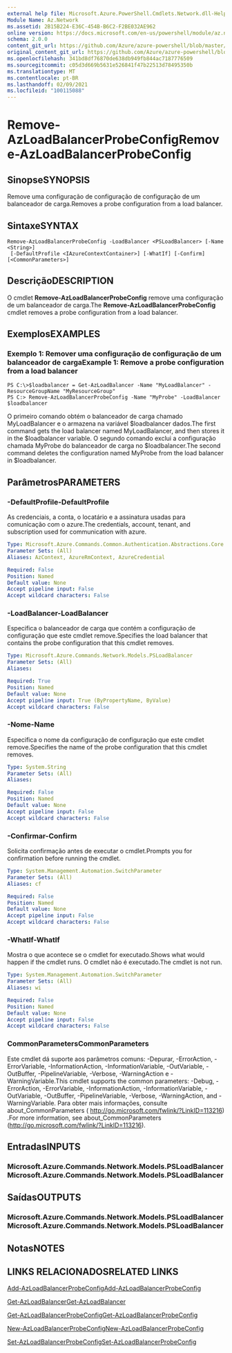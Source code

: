 ```yaml
---
external help file: Microsoft.Azure.PowerShell.Cmdlets.Network.dll-Help.xml
Module Name: Az.Network
ms.assetid: 2B15B224-E36C-454B-B6C2-F2BE032AE962
online version: https://docs.microsoft.com/en-us/powershell/module/az.network/remove-azloadbalancerprobeconfig
schema: 2.0.0
content_git_url: https://github.com/Azure/azure-powershell/blob/master/src/Network/Network/help/Remove-AzLoadBalancerProbeConfig.md
original_content_git_url: https://github.com/Azure/azure-powershell/blob/master/src/Network/Network/help/Remove-AzLoadBalancerProbeConfig.md
ms.openlocfilehash: 341bd8df76870de638db949fb844ac7187776509
ms.sourcegitcommit: c05d3d669b5631e526841f47b22513d78495350b
ms.translationtype: MT
ms.contentlocale: pt-BR
ms.lasthandoff: 02/09/2021
ms.locfileid: "100115088"
---
```

# <span data-ttu-id="e9e91-101">Remove-AzLoadBalancerProbeConfig</span><span class="sxs-lookup"><span data-stu-id="e9e91-101">Remove-AzLoadBalancerProbeConfig</span></span>

## <span data-ttu-id="e9e91-102">Sinopse</span><span class="sxs-lookup"><span data-stu-id="e9e91-102">SYNOPSIS</span></span>
<span data-ttu-id="e9e91-103">Remove uma configuração de configuração de configuração de um balanceador de carga.</span><span class="sxs-lookup"><span data-stu-id="e9e91-103">Removes a probe configuration from a load balancer.</span></span>

## <span data-ttu-id="e9e91-104">Sintaxe</span><span class="sxs-lookup"><span data-stu-id="e9e91-104">SYNTAX</span></span>

```
Remove-AzLoadBalancerProbeConfig -LoadBalancer <PSLoadBalancer> [-Name <String>]
 [-DefaultProfile <IAzureContextContainer>] [-WhatIf] [-Confirm] [<CommonParameters>]
```

## <span data-ttu-id="e9e91-105">Descrição</span><span class="sxs-lookup"><span data-stu-id="e9e91-105">DESCRIPTION</span></span>
<span data-ttu-id="e9e91-106">O cmdlet **Remove-AzLoadBalancerProbeConfig** remove uma configuração de um balanceador de carga.</span><span class="sxs-lookup"><span data-stu-id="e9e91-106">The **Remove-AzLoadBalancerProbeConfig** cmdlet removes a probe configuration from a load balancer.</span></span>

## <span data-ttu-id="e9e91-107">Exemplos</span><span class="sxs-lookup"><span data-stu-id="e9e91-107">EXAMPLES</span></span>

### <span data-ttu-id="e9e91-108">Exemplo 1: Remover uma configuração de configuração de um balanceador de carga</span><span class="sxs-lookup"><span data-stu-id="e9e91-108">Example 1: Remove a probe configuration from a load balancer</span></span>
```
PS C:\>$loadbalancer = Get-AzLoadBalancer -Name "MyLoadBalancer" -ResourceGroupName "MyResourceGroup"
PS C:> Remove-AzLoadBalancerProbeConfig -Name "MyProbe" -LoadBalancer $loadbalancer
```

<span data-ttu-id="e9e91-109">O primeiro comando obtém o balanceador de carga chamado MyLoadBalancer e o armazena na variável $loadbalancer dados.</span><span class="sxs-lookup"><span data-stu-id="e9e91-109">The first command gets the load balancer named MyLoadBalancer, and then stores it in the $loadbalancer variable.</span></span>
<span data-ttu-id="e9e91-110">O segundo comando exclui a configuração chamada MyProbe do balanceador de carga no $loadbalancer.</span><span class="sxs-lookup"><span data-stu-id="e9e91-110">The second command deletes the configuration named MyProbe from the load balancer in $loadbalancer.</span></span>

## <span data-ttu-id="e9e91-111">Parâmetros</span><span class="sxs-lookup"><span data-stu-id="e9e91-111">PARAMETERS</span></span>

### <span data-ttu-id="e9e91-112">-DefaultProfile</span><span class="sxs-lookup"><span data-stu-id="e9e91-112">-DefaultProfile</span></span>
<span data-ttu-id="e9e91-113">As credenciais, a conta, o locatário e a assinatura usadas para comunicação com o azure.</span><span class="sxs-lookup"><span data-stu-id="e9e91-113">The credentials, account, tenant, and subscription used for communication with azure.</span></span>

```yaml
Type: Microsoft.Azure.Commands.Common.Authentication.Abstractions.Core.IAzureContextContainer
Parameter Sets: (All)
Aliases: AzContext, AzureRmContext, AzureCredential

Required: False
Position: Named
Default value: None
Accept pipeline input: False
Accept wildcard characters: False
```

### <span data-ttu-id="e9e91-114">-LoadBalancer</span><span class="sxs-lookup"><span data-stu-id="e9e91-114">-LoadBalancer</span></span>
<span data-ttu-id="e9e91-115">Especifica o balanceador de carga que contém a configuração de configuração que este cmdlet remove.</span><span class="sxs-lookup"><span data-stu-id="e9e91-115">Specifies the load balancer that contains the probe configuration that this cmdlet removes.</span></span>

```yaml
Type: Microsoft.Azure.Commands.Network.Models.PSLoadBalancer
Parameter Sets: (All)
Aliases:

Required: True
Position: Named
Default value: None
Accept pipeline input: True (ByPropertyName, ByValue)
Accept wildcard characters: False
```

### <span data-ttu-id="e9e91-116">-Nome</span><span class="sxs-lookup"><span data-stu-id="e9e91-116">-Name</span></span>
<span data-ttu-id="e9e91-117">Especifica o nome da configuração de configuração que este cmdlet remove.</span><span class="sxs-lookup"><span data-stu-id="e9e91-117">Specifies the name of the probe configuration that this cmdlet removes.</span></span>

```yaml
Type: System.String
Parameter Sets: (All)
Aliases:

Required: False
Position: Named
Default value: None
Accept pipeline input: False
Accept wildcard characters: False
```

### <span data-ttu-id="e9e91-118">-Confirmar</span><span class="sxs-lookup"><span data-stu-id="e9e91-118">-Confirm</span></span>
<span data-ttu-id="e9e91-119">Solicita confirmação antes de executar o cmdlet.</span><span class="sxs-lookup"><span data-stu-id="e9e91-119">Prompts you for confirmation before running the cmdlet.</span></span>

```yaml
Type: System.Management.Automation.SwitchParameter
Parameter Sets: (All)
Aliases: cf

Required: False
Position: Named
Default value: None
Accept pipeline input: False
Accept wildcard characters: False
```

### <span data-ttu-id="e9e91-120">-WhatIf</span><span class="sxs-lookup"><span data-stu-id="e9e91-120">-WhatIf</span></span>
<span data-ttu-id="e9e91-121">Mostra o que acontece se o cmdlet for executado.</span><span class="sxs-lookup"><span data-stu-id="e9e91-121">Shows what would happen if the cmdlet runs.</span></span> <span data-ttu-id="e9e91-122">O cmdlet não é executado.</span><span class="sxs-lookup"><span data-stu-id="e9e91-122">The cmdlet is not run.</span></span>

```yaml
Type: System.Management.Automation.SwitchParameter
Parameter Sets: (All)
Aliases: wi

Required: False
Position: Named
Default value: None
Accept pipeline input: False
Accept wildcard characters: False
```

### <span data-ttu-id="e9e91-123">CommonParameters</span><span class="sxs-lookup"><span data-stu-id="e9e91-123">CommonParameters</span></span>
<span data-ttu-id="e9e91-124">Este cmdlet dá suporte aos parâmetros comuns: -Depurar, -ErrorAction, -ErrorVariable, -InformationAction, -InformationVariable, -OutVariable, -OutBuffer, -PipelineVariable, -Verbose, -WarningAction e -WarningVariable.</span><span class="sxs-lookup"><span data-stu-id="e9e91-124">This cmdlet supports the common parameters: -Debug, -ErrorAction, -ErrorVariable, -InformationAction, -InformationVariable, -OutVariable, -OutBuffer, -PipelineVariable, -Verbose, -WarningAction, and -WarningVariable.</span></span> <span data-ttu-id="e9e91-125">Para obter mais informações, consulte about_CommonParameters ( http://go.microsoft.com/fwlink/?LinkID=113216) .</span><span class="sxs-lookup"><span data-stu-id="e9e91-125">For more information, see about_CommonParameters (http://go.microsoft.com/fwlink/?LinkID=113216).</span></span>

## <span data-ttu-id="e9e91-126">Entradas</span><span class="sxs-lookup"><span data-stu-id="e9e91-126">INPUTS</span></span>

### <span data-ttu-id="e9e91-127">Microsoft.Azure.Commands.Network.Models.PSLoadBalancer</span><span class="sxs-lookup"><span data-stu-id="e9e91-127">Microsoft.Azure.Commands.Network.Models.PSLoadBalancer</span></span>

## <span data-ttu-id="e9e91-128">Saídas</span><span class="sxs-lookup"><span data-stu-id="e9e91-128">OUTPUTS</span></span>

### <span data-ttu-id="e9e91-129">Microsoft.Azure.Commands.Network.Models.PSLoadBalancer</span><span class="sxs-lookup"><span data-stu-id="e9e91-129">Microsoft.Azure.Commands.Network.Models.PSLoadBalancer</span></span>

## <span data-ttu-id="e9e91-130">Notas</span><span class="sxs-lookup"><span data-stu-id="e9e91-130">NOTES</span></span>

## <span data-ttu-id="e9e91-131">LINKS RELACIONADOS</span><span class="sxs-lookup"><span data-stu-id="e9e91-131">RELATED LINKS</span></span>

[<span data-ttu-id="e9e91-132">Add-AzLoadBalancerProbeConfig</span><span class="sxs-lookup"><span data-stu-id="e9e91-132">Add-AzLoadBalancerProbeConfig</span></span>](./Add-AzLoadBalancerProbeConfig.md)

[<span data-ttu-id="e9e91-133">Get-AzLoadBalancer</span><span class="sxs-lookup"><span data-stu-id="e9e91-133">Get-AzLoadBalancer</span></span>](./Get-AzLoadBalancer.md)

[<span data-ttu-id="e9e91-134">Get-AzLoadBalancerProbeConfig</span><span class="sxs-lookup"><span data-stu-id="e9e91-134">Get-AzLoadBalancerProbeConfig</span></span>](./Get-AzLoadBalancerProbeConfig.md)

[<span data-ttu-id="e9e91-135">New-AzLoadBalancerProbeConfig</span><span class="sxs-lookup"><span data-stu-id="e9e91-135">New-AzLoadBalancerProbeConfig</span></span>](./New-AzLoadBalancerProbeConfig.md)

[<span data-ttu-id="e9e91-136">Set-AzLoadBalancerProbeConfig</span><span class="sxs-lookup"><span data-stu-id="e9e91-136">Set-AzLoadBalancerProbeConfig</span></span>](./Set-AzLoadBalancerProbeConfig.md)


